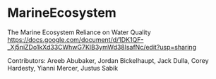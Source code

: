 # MarineEcosystem
The Marine Ecosystem Reliance on Water Quality
https://docs.google.com/document/d/1DK1QF-_Xj5niZDo1kXd33CWhwG7KIB3ymWd38lsafNc/edit?usp=sharing

Contributors: 
Areeb Abubaker, Jordan Bickelhaupt, Jack Dulla, Corey Hardesty, Yianni Mercer, Justus Sabik
